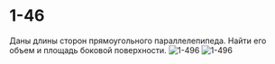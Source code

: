 # 1-46
Даны длины сторон прямоугольного параллелепипеда. Найти его объем и площадь боковой поверхности.
![1-496](https://user-images.githubusercontent.com/116034877/219002859-24d8715a-1779-497e-8146-2c6fcd54ec1a.PNG)
![1-496](https://user-images.githubusercontent.com/116034877/219003119-1b900927-5cf6-4b77-8687-f6319d6f3637.PNG)

